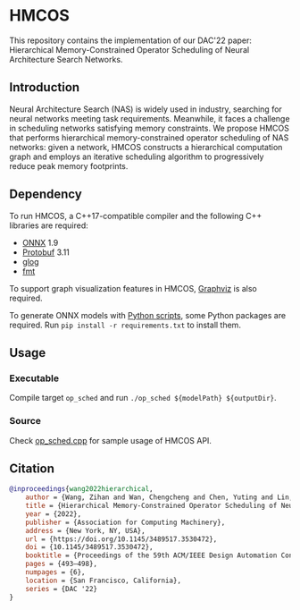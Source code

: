 # HMCOS

This repository contains the implementation of our DAC'22 paper: Hierarchical Memory-Constrained Operator Scheduling of Neural Architecture Search Networks. 

## Introduction

Neural Architecture Search (NAS) is widely used in industry, searching for neural networks meeting task requirements. Meanwhile, it faces a challenge in scheduling networks satisfying memory constraints. We propose HMCOS that performs hierarchical memory-constrained operator scheduling of NAS networks: given a network, HMCOS constructs a hierarchical computation graph and employs an iterative scheduling algorithm to progressively reduce peak memory footprints. 

## Dependency

To run HMCOS, a C++17-compatible compiler and the following C++ libraries are required:

* [ONNX](https://github.com/onnx/onnx) 1.9
* [Protobuf](https://github.com/protocolbuffers/protobuf) 3.11
* [glog](https://github.com/google/glog)
* [fmt](https://github.com/fmtlib/fmt)

To support graph visualization features in HMCOS, [Graphviz](https://graphviz.org/) is also required.

To generate ONNX models with [Python scripts](script), some Python packages are required. Run `pip install -r requirements.txt` to install them. 

## Usage

### Executable

Compile target `op_sched` and run `./op_sched ${modelPath} ${outputDir}`.

### Source

Check [op_sched.cpp](src/bin/op_sched.cpp) for sample usage of HMCOS API. 

## Citation

```bibtex
@inproceedings{wang2022hierarchical,
    author = {Wang, Zihan and Wan, Chengcheng and Chen, Yuting and Lin, Ziyi and Jiang, He and Qiao, Lei},
    title = {Hierarchical Memory-Constrained Operator Scheduling of Neural Architecture Search Networks},
    year = {2022},
    publisher = {Association for Computing Machinery},
    address = {New York, NY, USA},
    url = {https://doi.org/10.1145/3489517.3530472},
    doi = {10.1145/3489517.3530472},
    booktitle = {Proceedings of the 59th ACM/IEEE Design Automation Conference},
    pages = {493–498},
    numpages = {6},
    location = {San Francisco, California},
    series = {DAC '22}
}
```